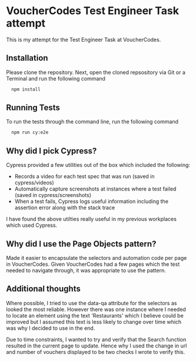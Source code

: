 
# VoucherCodes Test Engineer Task attempt

This is my attempt for the Test Engineer Task at VoucherCodes.




## Installation
Please clone the repository. Next, open the cloned repsository via Git or a Terminal and run the following command

```bash
  npm install
```


## Running Tests

To run the tests through the command line, run the following command

```bash
  npm run cy:e2e
```


## Why did I pick Cypress?
Cypress provided a few utilities out of the box which included the following:
- Records a video for each test spec that was run (saved in cypress/videos)
- Automatically capture screenshots at instances where a test failed (saved in cypress/screenshots)
- When a test fails, Cypress logs useful information including the assertion error along with the stack trace

I have found the above utilties really useful in my previous workplaces which used Cypress.

## Why did I use the Page Objects pattern?
Made it easier to encapsulate the selectors and automation code per page in VoucherCodes. Given VoucherCodes had a few pages which the test needed to navigate through, it was appropriate to use the pattern.

## Additional thoughts
Where possible, I tried to use the data-qa attribute for the selectors as looked the most reliable. However there was one instance where I needed to locate an element using the text 'Restaurants' which I believe could be improved but I assumed this text is less likely to change over time which was why I decided to use in the end.

Due to time constraints, I wanted to try and verify that the Search function resulted in the current page to update. Hence why I used the change in url and number of vouchers displayed to be two checks I wrote to verify this.
